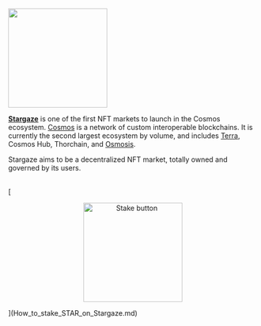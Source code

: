 # <p align="center">
  <img width="200" src="https://user-images.githubusercontent.com/95366163/149348472-189f362c-401e-46ab-81b5-55fde3ff73cd.png">
</p>


[**Stargaze**](https://stargaze.zone/) is one of the first NFT markets to launch in the Cosmos ecosystem. [Cosmos](Cosmos.md) is a network of custom interoperable blockchains. It is currently the second largest ecosystem by volume, and includes [Terra](Terra.md), Cosmos Hub, Thorchain, and [Osmosis](Osmosis.md).

Stargaze aims to be a decentralized NFT market, totally owned and governed by its users. <br>
<br>

[<p align="center">
  <img width="200" alt="Stake button" src="https://user-images.githubusercontent.com/95366163/149348536-097bab8d-b739-47b9-9a4d-743e11e8709c.png">
</p>](How_to_stake_STAR_on_Stargaze.md)

